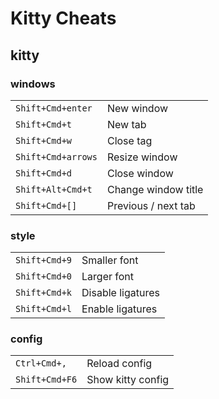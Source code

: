 # Kitty Cheats

## kitty

### windows

|                    |                     |
| ------------------ | ------------------- |
| `Shift+Cmd+enter`  | New window          |
| `Shift+Cmd+t`      | New tab             |
| `Shift+Cmd+w`      | Close tag           |
| `Shift+Cmd+arrows` | Resize window       |
| `Shift+Cmd+d`      | Close window        |
| `Shift+Alt+Cmd+t`  | Change window title |
| `Shift+Cmd+[]`     | Previous / next tab |

### style

|               |                   |
| --            | --                |
| `Shift+Cmd+9` | Smaller font      |
| `Shift+Cmd+0` | Larger font       |
| `Shift+Cmd+k` | Disable ligatures |
| `Shift+Cmd+l` | Enable ligatures  |

### config

|                |                   |
| -------------- | ----------------- |
| `Ctrl+Cmd+,`   | Reload config     |
| `Shift+Cmd+F6` | Show kitty config |

